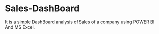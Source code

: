 # Sales-DashBoard
It is a simple DashBoard analysis of Sales of a company using POWER BI And MS Excel.
